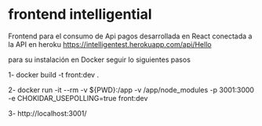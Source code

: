 # frontend intelligential

Frontend para el consumo de Api pagos desarrollada en React  conectada a la API en heroku https://intelligentest.herokuapp.com/api/Hello

para su instalación en Docker seguir lo siguientes pasos

1- docker build -t front:dev .

2- docker run -it --rm -v ${PWD}:/app -v /app/node_modules -p 3001:3000 -e CHOKIDAR_USEPOLLING=true front:dev

3- http://localhost:3001/

